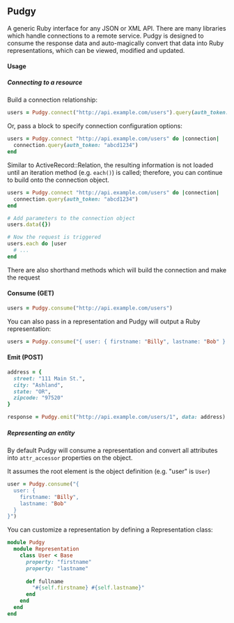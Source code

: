 ## Pudgy

A generic Ruby interface for any JSON or XML API.  There are many libraries which handle connections to a remote service.  Pudgy is designed to consume the response data and auto-magically convert that data into Ruby representations, which can be viewed, modified and updated.

#### Usage

##### Connecting to a resource

Build a connection relationship:

```ruby
users = Pudgy.connect("http://api.example.com/users").query(auth_token: "abcd1234")
````

Or, pass a block to specify connection configuration options:

```ruby
users = Pudgy.connect "http://api.example.com/users" do |connection|
  connection.query(auth_token: "abcd1234")
end
````

Similar to ActiveRecord::Relation, the resulting information is not loaded until an iteration method (e.g. `each()`) is called; therefore, you can continue to build onto the connection object.

```ruby
users = Pudgy.connect "http://api.example.com/users" do |connection|
  connection.query(auth_token: "abcd1234")
end

# Add parameters to the connection object
users.data({})

# Now the request is triggered
users.each do |user
  # ...
end
````

There are also shorthand methods which will build the connection and make the request

#### Consume (GET)

```ruby
users = Pudgy.consume("http://api.example.com/users")
````

You can also pass in a representation and Pudgy will output a Ruby representation:

```ruby
users = Pudgy.consume("{ user: { firstname: "Billy", lastname: "Bob" } }")
````

#### Emit (POST)

```ruby
address = {
  street: "111 Main St.",
  city: "Ashland",
  state: "OR",
  zipcode: "97520"
}

response = Pudgy.emit("http://api.example.com/users/1", data: address)
````

##### Representing an entity

By default Pudgy will consume a representation and convert all attributes into `attr_accessor` properties on the object.

It assumes the root element is the object definition (e.g. "user" is `User`)

```ruby
user = Pudgy.consume("{
  user: {
    firstname: "Billy",
    lastname: "Bob"
  }
}")
```

You can customize a representation by defining a Representation class:

```ruby
module Pudgy
  module Representation
    class User < Base
      property: "firstname"
      property: "lastname"
      
      def fullname
        "#{self.firstname} #{self.lastname}"
      end
    end
  end
end
```

